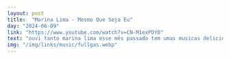 ```yaml
---
layout: post
title:  "Marina Lima - Mesmo Que Seja Eu"
day: "2024-06-09"
link: "https://www.youtube.com/watch?v=CN-M1exPDY8"
text: "ouvi tanto marina lima esse mês passado tem umas musicas deliciosas"
img: "/img/links/music/fullgas.webp"
---
```

